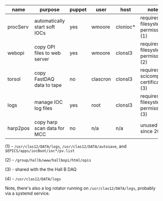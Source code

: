 name     | purpose                       | puppet | user     | host      | notes  
-------- | ----------------------------- | ------ | -------- | --------- | -----------------------------------
procServ | automatically start soft IOCs | yes    | wmoore   | clonioc\* | requires filesystem permissions (1)
webopi   | copy OPI files to web server  | yes    | wmoore   | clonsl3   | requires filesystem permissions (2)
torsol   | copy FastDAQ data to tape     | no     | clascron | clonsl3   | requires scicomp certificate (3)
logs     | manage IOC log files          | yes    | root     | clonsl3   | requires filesystem permissions (3)
harp2pos | copy harp scan data for MCC   | no     | n/a      | n/a       | unused since 2020

(1) - `/usr/clas12/DATA/logs`, `/usr/clas12/DATA/autosave`, and `$EPICS/apps/iocBoot/ioc*/pv.list`

(2) - `/group/hallb/www/hallbopi/html/opis`

(3) - shared with the the Hall B DAQ

(4) - `/usr/clas12/DATA/logs`

Note, there's also a log rotator running on `/usr/clas12/DATA/logs`, probably via a systemd service.

